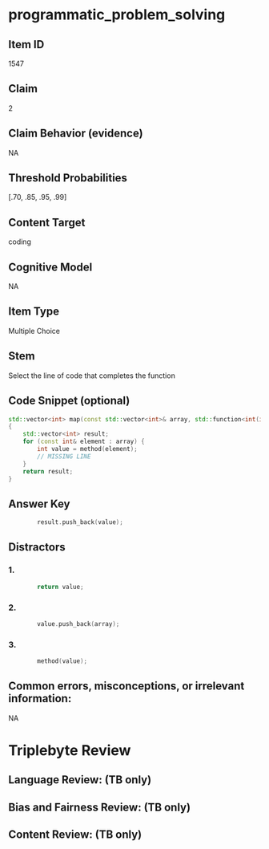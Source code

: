 # programmatic_problem_solving

## Item ID
1547

## Claim
2

## Claim Behavior (evidence)
NA

## Threshold Probabilities
[.70, .85, .95, .99]

## Content Target
coding

## Cognitive Model
NA

## Item Type
Multiple Choice

## Stem
Select the line of code that completes the function

## Code Snippet (optional)
```cpp
std::vector<int> map(const std::vector<int>& array, std::function<int(int)> method)
{
	std::vector<int> result;
	for (const int& element : array) {
		int value = method(element);
		// MISSING LINE
	}
	return result;
}
```

## Answer Key
```cpp
		result.push_back(value);
```

## Distractors

### 1.
```cpp
		return value;
```

### 2.
```cpp
		value.push_back(array);
```

### 3.
```cpp
		method(value);
```

## Common errors, misconceptions, or irrelevant information:
NA

# Triplebyte Review


## Language Review: (TB only)


## Bias and Fairness Review: (TB only)


## Content Review: (TB only)

